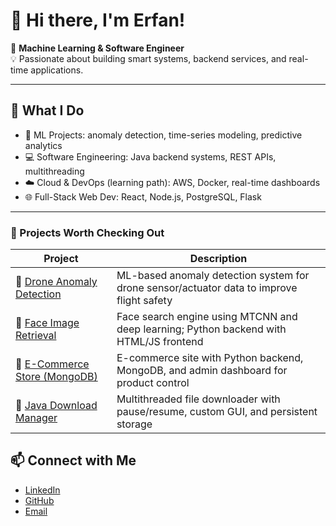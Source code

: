 # 👋 Hi there, I'm Erfan!

🎯 **Machine Learning & Software Engineer**  
💡 Passionate about building smart systems, backend services, and real-time applications.

---

## 🔧 What I Do

- 🧠 ML Projects: anomaly detection, time-series modeling, predictive analytics  
- 💻 Software Engineering: Java backend systems, REST APIs, multithreading  
- ☁️ Cloud & DevOps (learning path): AWS, Docker, real-time dashboards  
- 🌐 Full-Stack Web Dev: React, Node.js, PostgreSQL, Flask

---

### 🚀 Projects Worth Checking Out

| Project | Description |
|--------|-------------|
| 🔗 [Drone Anomaly Detection](https://github.com/Erfanafshar/anomaly-detection-drones) | ML-based anomaly detection system for drone sensor/actuator data to improve flight safety |
| 🔗 [Face Image Retrieval](https://github.com/Erfanafshar/face-Image-retrieval) | Face search engine using MTCNN and deep learning; Python backend with HTML/JS frontend |
| 🔗 [E-Commerce Store (MongoDB)](https://github.com/Erfanafshar/ecommerce-store) | E-commerce site with Python backend, MongoDB, and admin dashboard for product control |
| 🔗 [Java Download Manager](https://github.com/Erfanafshar/download-manager) | Multithreaded file downloader with pause/resume, custom GUI, and persistent storage |


## 📫 Connect with Me

- [LinkedIn](https://linkedin.com/in/erfanafshar)
- [GitHub](https://github.com/Erfanafshar)
- [Email](mailto:your.email@example.com)
